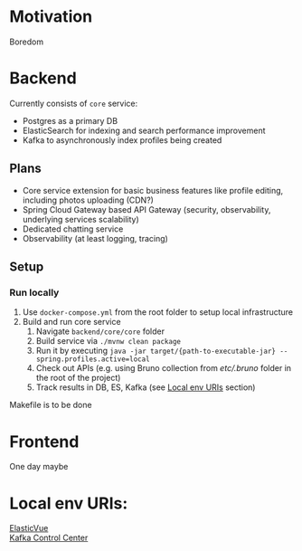 # Motivation
Boredom

# Backend
Currently consists of `core` service: 
* Postgres as a primary DB
* ElasticSearch for indexing and search performance improvement
* Kafka to asynchronously index profiles being created

## Plans
* Core service extension for basic business features like profile editing, including photos uploading (CDN?)
* Spring Cloud Gateway based API Gateway (security, observability, underlying services scalability)
* Dedicated chatting service
* Observability (at least logging, tracing)

## Setup

### Run locally

1. Use `docker-compose.yml` from the root folder to setup local infrastructure
2. Build and run core service
    1. Navigate `backend/core/core` folder
    2. Build service via `./mvnw clean package`
    3. Run it by executing `java -jar target/{path-to-executable-jar} --spring.profiles.active=local`
    4. Check out APIs (e.g. using Bruno collection from _etc/.bruno_ folder in the root of the project)
    5. Track results in DB, ES, Kafka (see [Local env URIs](#-local-env-uris) section)    
   
Makefile is to be done

# Frontend
One day maybe

# Local env URIs:  
[ElasticVue](http://localhost:8085/)  
[Kafka Control Center](http://localhost:9021/)

